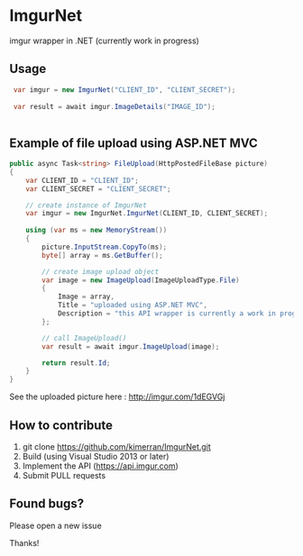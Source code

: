 ImgurNet
========

imgur wrapper in .NET (currently work in progress)

## Usage
```csharp
 var imgur = new ImgurNet("CLIENT_ID", "CLIENT_SECRET");
 
 var result = await imgur.ImageDetails("IMAGE_ID");
 
```

## Example of file upload using ASP.NET MVC
```csharp
public async Task<string> FileUpload(HttpPostedFileBase picture)
{
    var CLIENT_ID = "CLIENT_ID";
    var CLIENT_SECRET = "CLIENT_SECRET";

    // create instance of ImgurNet
    var imgur = new ImgurNet.ImgurNet(CLIENT_ID, CLIENT_SECRET);
  
    using (var ms = new MemoryStream())
    {
        picture.InputStream.CopyTo(ms);
        byte[] array = ms.GetBuffer();

        // create image upload object 
        var image = new ImageUpload(ImageUploadType.File)
        {
            Image = array,
            Title = "uploaded using ASP.NET MVC",
            Description = "this API wrapper is currently a work in progress by kimerran..."
        };

        // call ImageUpload()
        var result = await imgur.ImageUpload(image);

        return result.Id;
    }
}
```
See the uploaded picture here : http://imgur.com/1dEGVGj

## How to contribute

1. git clone https://github.com/kimerran/ImgurNet.git
2.  Build (using Visual Studio 2013 or later)
3.  Implement the API (https://api.imgur.com)
4.  Submit PULL requests

## Found bugs?
Please open a new issue


Thanks!
